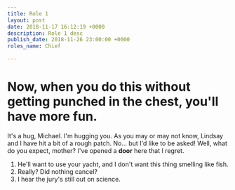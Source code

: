 ```yaml
---
title: Role 1
layout: post
date: 2018-11-17 16:12:19 +0000
description: Role 1 desc
publish_date: 2018-11-26 23:00:00 +0000
roles_name: Chief

---
```

# Now, when you do this without getting punched in the chest, you'll have more fun.

It's a hug, Michael. I'm hugging you. As you may or may not know, Lindsay and I have hit a bit of a rough patch. No… but I'd like to be asked! Well, what do you expect, mother? I've opened a **door** here that I regret.

1. He'll want to use your yacht, and I don't want this thing smelling like fish.
2. Really? Did nothing cancel?
3. I hear the jury's still out on science.